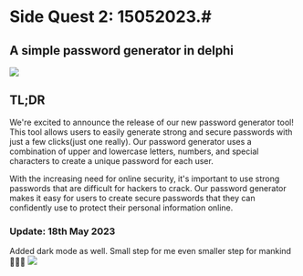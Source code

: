 # Side Quest 2: 15052023.#
## A simple password generator in delphi ##
![](https://cdn.dribbble.com/users/2138/screenshots/4298963/password.gif)

## TL;DR ##
We're excited to announce the release of our new password generator tool!
This tool allows users to easily generate strong and secure passwords with just a few clicks(just one really).
Our password generator uses a combination of upper and lowercase letters, numbers, and special characters to create a unique password for each user.

With the increasing need for online security, it's important to use strong passwords that are difficult for hackers to crack.
Our password generator makes it easy for users to create secure passwords that they can confidently use to protect their personal information online.

### Update: 18th May 2023 ###
Added dark mode as well. Small step for me even smaller step for mankind 🥳🥳🥳
![](https://media.tenor.com/0W8uxTxoh44AAAAC/drake-dark-mode.gif)